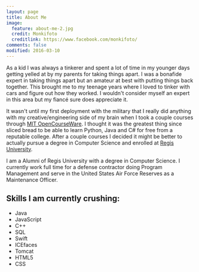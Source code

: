 ```yaml
---
layout: page
title: About Me
image:
  feature: about-me-2.jpg
  credit: Monkifoto
  creditlink: https://www.facebook.com/monkifoto/
comments: false
modified: 2016-03-10
---
```


 As a kid I was always a tinkerer and spent a lot of time in my younger days getting
 yelled at by my parents for taking things apart.  I was a bonafide expert in taking things apart but an amateur at best with putting things back together.  This brought me to my teenage years where I loved to tinker with cars and figure out how they worked.  I wouldn't consider myself an expert in this area but my fiancé sure does appreciate it.  

 It wasn't until my first deployment with the military that I really did anything with my creative/engineering side of my brain when I took a couple courses through [MIT OpenCourseWare](http://ocw.mit.edu/index.htm). I thought it was the greatest thing since sliced bread to be able to learn Python, Java and C# for free from a reputable college.  After a couple courses I decided it might be better to actually pursue a degree in Computer Science and enrolled at [Regis University](http://regis.edu).  

 I am a Alumni of Regis University with a degree in Computer Science.  I currently work full time for a defense contractor doing Program Management and serve in the United States Air Force Reserves as a Maintenance Officer.  

## Skills I am currently crushing:

* Java
* JavaScript
* C++
* SQL
* Swift
* ICEfaces
* Tomcat
* HTML5
* CSS
